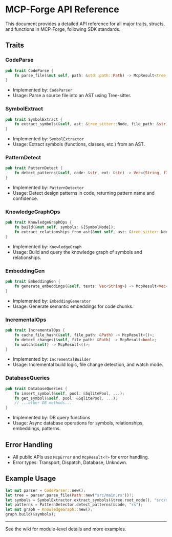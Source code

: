 # MCP-Forge API Reference

This document provides a detailed API reference for all major traits, structs, and functions in MCP-Forge, following SDK standards.

## Traits

### CodeParse

```rust
pub trait CodeParse {
    fn parse_file(&mut self, path: &std::path::Path) -> McpResult<tree_sitter::Tree>;
}
```

- Implemented by: `CodeParser`
- Usage: Parse a source file into an AST using Tree-sitter.

### SymbolExtract

```rust
pub trait SymbolExtract {
    fn extract_symbols(&self, ast: &tree_sitter::Node, file_path: &str) -> Vec<Symbol>;
}
```

- Implemented by: `SymbolExtractor`
- Usage: Extract symbols (functions, classes, etc.) from an AST.

### PatternDetect

```rust
pub trait PatternDetect {
    fn detect_patterns(&self, code: &str, ext: &str) -> Vec<(String, f32)>;
}
```

- Implemented by: `PatternDetector`
- Usage: Detect design patterns in code, returning pattern name and confidence.

### KnowledgeGraphOps

```rust
pub trait KnowledgeGraphOps {
    fn build(&mut self, symbols: &[SymbolNode]);
    fn extract_relationships_from_ast(&mut self, ast: &tree_sitter::Node, file_path: &str);
}
```

- Implemented by: `KnowledgeGraph`
- Usage: Build and query the knowledge graph of symbols and relationships.

### EmbeddingGen

```rust
pub trait EmbeddingGen {
    fn generate_embeddings(&self, texts: Vec<String>) -> McpResult<Vec<Vec<f32>>>;
}
```

- Implemented by: `EmbeddingGenerator`
- Usage: Generate semantic embeddings for code chunks.

### IncrementalOps

```rust
pub trait IncrementalOps {
    fn cache_file_hash(&self, file_path: &Path) -> McpResult<()>;
    fn detect_changes(&self, file_path: &Path) -> McpResult<bool>;
    fn watch(&self) -> McpResult<()>;
}
```

- Implemented by: `IncrementalBuilder`
- Usage: Incremental build logic, file change detection, and watch mode.

### DatabaseQueries

```rust
pub trait DatabaseQueries {
    fn insert_symbol(&self, pool: &SqlitePool, ...);
    fn get_symbol(&self, pool: &SqlitePool, ...);
    // ...other DB methods...
}
```

- Implemented by: DB query functions
- Usage: Async database operations for symbols, relationships, embeddings, patterns.

## Error Handling

- All public APIs use `McpError` and `McpResult<T>` for error handling.
- Error types: Transport, Dispatch, Database, Unknown.

## Example Usage

```rust
let mut parser = CodeParser::new();
let tree = parser.parse_file(Path::new("src/main.rs"))?;
let symbols = SymbolExtractor.extract_symbols(&tree.root_node(), "src/main.rs");
let patterns = PatternDetector.detect_patterns(&code, "rs");
let mut graph = KnowledgeGraph::new();
graph.build(&symbols);
```

---

See the wiki for module-level details and more examples.
